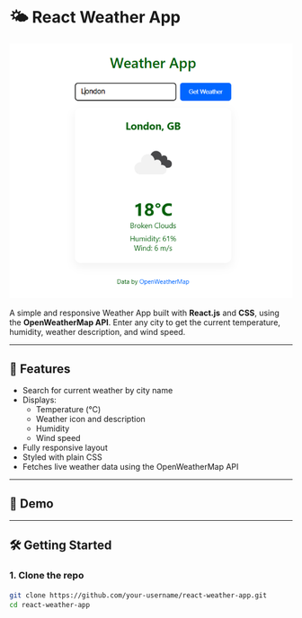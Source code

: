 # 🌤️ React Weather App

![App Screenshot](App-Image.png) 

A simple and responsive Weather App built with **React.js** and **CSS**, using the **OpenWeatherMap API**. Enter any city to get the current temperature, humidity, weather description, and wind speed.

---

## 🔧 Features

- Search for current weather by city name
- Displays:
  - Temperature (°C)
  - Weather icon and description
  - Humidity
  - Wind speed
- Fully responsive layout
- Styled with plain CSS
- Fetches live weather data using the OpenWeatherMap API

---

## 🚀 Demo


---

## 🛠️ Getting Started

### 1. Clone the repo

```bash
git clone https://github.com/your-username/react-weather-app.git
cd react-weather-app
